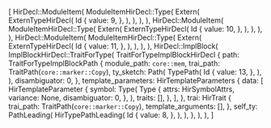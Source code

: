 [
    HirDecl::ModuleItem(
        ModuleItemHirDecl::Type(
            Extern(
                ExternTypeHirDecl(
                    Id {
                        value: 9,
                    },
                ),
            ),
        ),
    ),
    HirDecl::ModuleItem(
        ModuleItemHirDecl::Type(
            Extern(
                ExternTypeHirDecl(
                    Id {
                        value: 10,
                    },
                ),
            ),
        ),
    ),
    HirDecl::ModuleItem(
        ModuleItemHirDecl::Type(
            Extern(
                ExternTypeHirDecl(
                    Id {
                        value: 11,
                    },
                ),
            ),
        ),
    ),
    HirDecl::ImplBlock(
        ImplBlockHirDecl::TraitForType(
            TraitForTypeImplBlockHirDecl {
                path: TraitForTypeImplBlockPath {
                    module_path: `core::mem`,
                    trai_path: TraitPath(`core::marker::Copy`),
                    ty_sketch: Path(
                        TypePath(
                            Id {
                                value: 13,
                            },
                        ),
                    ),
                    disambiguator: 0,
                },
                template_parameters: HirTemplateParameters {
                    data: [
                        HirTemplateParameter {
                            symbol: Type(
                                Type {
                                    attrs: HirSymbolAttrs,
                                    variance: None,
                                    disambiguator: 0,
                                },
                            ),
                            traits: [],
                        },
                    ],
                },
                trai: HirTrait {
                    trai_path: TraitPath(`core::marker::Copy`),
                    template_arguments: [],
                },
                self_ty: PathLeading(
                    HirTypePathLeading(
                        Id {
                            value: 8,
                        },
                    ),
                ),
            },
        ),
    ),
]